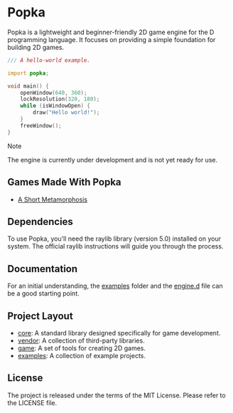 # Popka

Popka is a lightweight and beginner-friendly 2D game engine for the D programming language.
It focuses on providing a simple foundation for building 2D games.

```d
/// A hello-world example.

import popka;

void main() {
    openWindow(640, 360);
    lockResolution(320, 180);
    while (isWindowOpen) {
        draw("Hello world!");
    }
    freeWindow();
}
```

> [!NOTE]
> The engine is currently under development and is not yet ready for use.

## Games Made With Popka

* [A Short Metamorphosis](https://kapendev.itch.io/a-short-metamorphosis)

## Dependencies

To use Popka, you'll need the raylib library (version 5.0) installed on your system.
The official raylib instructions will guide you through the process.

## Documentation

For an initial understanding, the [examples](examples) folder and the [engine.d](game/engine.d) file can be a good starting point.

## Project Layout

* [core](core): A standard library designed specifically for game development. 
* [vendor](vendor): A collection of third-party libraries.
* [game](game): A set of tools for creating 2D games.
* [examples](examples): A collection of example projects.

## License

The project is released under the terms of the MIT License.
Please refer to the LICENSE file.
